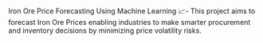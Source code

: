  Iron Ore Price Forecasting Using Machine Learning 📈- This project aims to forecast Iron Ore Prices enabling industries to make smarter procurement and inventory decisions by minimizing price volatility risks.
